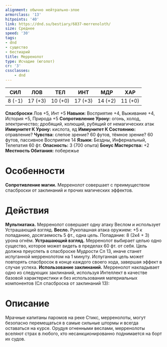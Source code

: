 ```yaml
---
alignment: обычно нейтрально-злое
armorclass: '13'
hitpoints: '40'
link: https://dnd.su/bestiary/6837-merrenoloth/
size: Среднее
speed: '30'
tags:
- dnd
- существо
- бестиарий
title: Мерренолот
type: Исчадие (юголот)
cr: '3'
cssclasses:
    - dnd
---
```



| СИЛ | ЛОВ | ТЕЛ | ИНТ | МДР | ХАР |
|---|---|---|---|---|---|
| 8 (-1) | 17 (+3) | 10 (+0) | 17 (+3) | 14 (+2) | 11 (+0) |
**Спасброски** Лов +5, Инт +5
**Навыки:** Восприятие +4, Выживание +4, История +5, Природа +5
**Сопротивление Урону:** огонь, холод, электричество; дробящий, колющий, рубящий от немагических атак
**Иммунитет К Урону:** кислота, яд
**Иммунитет К Состоянию:** отравление?
**Чувства:** слепое зрение? 60 футов, тёмное зрение? 60 футов, пассивное Восприятие 14
**Языки:** Бездны, Инфернальный, Телепатия 60 фт.
**Опасность:** 3 (700 опыта)
**Бонус Мастерства:** +2
**Местность Обитания:** побережье


# Особенности
**Сопротивление магии.** Мерренолот совершает с преимуществом спасброски от заклинаний и прочих магических эффектов.


# Действия
**Мультиатака.** Мерренолот совершает одну атаку Веслом и использует Устрашающий взгляд.
**Весло.** Рукопашная атака оружием: +5 к попаданию, досягаемость 5 фт., одна цель. Попадание: 8 (2к4 + 3) урона огнём.
**Устрашающий взгляд.** Мерренолот выбирает целью одно существо, которое может видеть в пределах 60 фт. от себя. Цель должна преуспеть в спасброске Мудрости Сл 13, иначе станет испуганной мерренолотом на 1 минуту. Испуганная цель может повторять спасбросок в конце каждого своего хода, завершая эффект в случае успеха.
**Использование заклинаний.** Мерренолот накладывает одно из следующих заклинаний, используя Интеллект в качестве базовой характеристики и без использования материальных компонентов (Сл спасброска от заклинаний 13):


# Описание
Мрачные капитаны паромов на реке Стикс, мерренолоты, могут безопасно перемещаться в самые сильные штормы и всегда оставаться на курсе. Орудуя огненными веслами, мерренолоты вселяют страх в любого, кто несанкционированно поднимается на борт их судов.